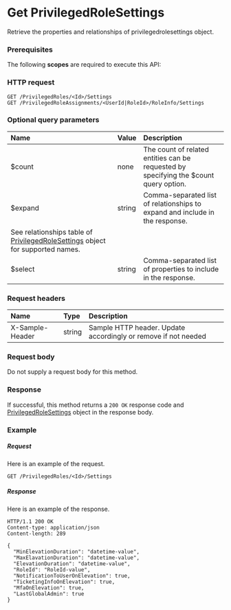 # Get PrivilegedRoleSettings

Retrieve the properties and relationships of privilegedrolesettings object.
### Prerequisites
The following **scopes** are required to execute this API: 
### HTTP request
<!-- { "blockType": "ignored" } -->
```http
GET /PrivilegedRoles/<Id>/Settings
GET /PrivilegedRoleAssignments/<UserId|RoleId>/RoleInfo/Settings
```
### Optional query parameters
|Name|Value|Description|
|:---------------|:--------|:-------|
|$count|none|The count of related entities can be requested by specifying the $count query option.|
|$expand|string|Comma-separated list of relationships to expand and include in the response. 
See relationships table of [PrivilegedRoleSettings](../resources/privilegedrolesettings.md) object for supported names. |
|$select|string|Comma-separated list of properties to include in the response.|

### Request headers
| Name       | Type | Description|
|:-----------|:------|:----------|
| X-Sample-Header  | string  | Sample HTTP header. Update accordingly or remove if not needed|

### Request body
Do not supply a request body for this method.
### Response
If successful, this method returns a `200 OK` response code and [PrivilegedRoleSettings](../resources/privilegedrolesettings.md) object in the response body.
### Example
##### Request
Here is an example of the request.
<!-- {
  "blockType": "request",
  "name": "get_privilegedrolesettings"
}-->
```http
GET /PrivilegedRoles/<Id>/Settings
```
##### Response
Here is an example of the response.
<!-- {
  "blockType": "response",
  "truncated": false,
  "@odata.type": "microsoft.graph.privilegedrolesettings"
} -->
```http
HTTP/1.1 200 OK
Content-type: application/json
Content-length: 289

{
  "MinElevationDuration": "datetime-value",
  "MaxElavationDuration": "datetime-value",
  "ElevationDuration": "datetime-value",
  "RoleId": "RoleId-value",
  "NotificationToUserOnElevation": true,
  "TicketingInfoOnElevation": true,
  "MfaOnElevation": true,
  "LastGlobalAdmin": true
}
```

<!-- uuid: dabcda47-1b73-4156-b006-5123366ad609
2015-10-19 09:02:21 UTC -->
<!-- {
  "type": "#page.annotation",
  "description": "Get PrivilegedRoleSettings",
  "keywords": "",
  "section": "documentation",
  "tocPath": ""
}-->